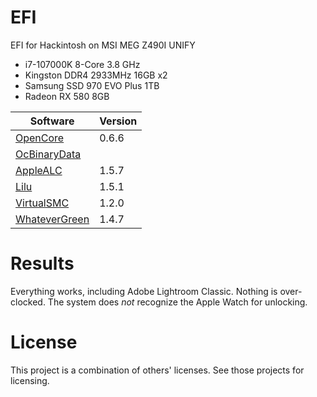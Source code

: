 # EFI
EFI for Hackintosh on MSI MEG Z490I UNIFY
* i7-107000K 8-Core 3.8 GHz
* Kingston DDR4 2933MHz 16GB x2
* Samsung SSD 970 EVO Plus 1TB
* Radeon RX 580 8GB

Software | Version
-------- | -------
[OpenCore](https://github.com/acidanthera/OpenCorePkg) | 0.6.6
[OcBinaryData](https://github.com/acidanthera/OcBinaryData) | 
[AppleALC](https://github.com/acidanthera/AppleALC) | 1.5.7
[Lilu](https://github.com/acidanthera/Lilu) | 1.5.1
[VirtualSMC](https://github.com/acidanthera/VirtualSMC) | 1.2.0
[WhateverGreen](https://github.com/acidanthera/WhateverGreen) | 1.4.7

# Results
Everything works, including Adobe Lightroom Classic. Nothing is over-clocked. The system does *not* recognize the Apple Watch for unlocking.

# License
This project is a combination of others' licenses. See those projects for licensing.
